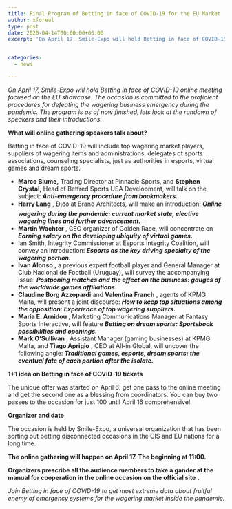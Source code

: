 ```yaml
---
title: Final Program of Betting in face of COVID-19 for the EU Market
author: xforeal 
type: post
date: 2020-04-14T00:00:00+00:00
excerpt: 'On April 17, Smile-Expo will hold Betting in face of COVID-19 online gathering focused on the EU market '


categories:
  - news

---
```

_On April 17, Smile-Expo will hold_ _Betting in face of COVID-19_  _online meeting focused on the EU showcase. The occasion is committed to the proficient procedures for defeating the wagering business emergency during the pandemic. The program is as of now finished, lets look at the rundown of speakers and their introductions._ 

**What will online gathering speakers talk about?** 

Betting in face of COVID-19 will include top wagering market players, suppliers of wagering items and administrations, delegates of sports associations, counseling specialists, just as authorities in esports, virtual games and dream sports. 

  * **Marco Blume,** Trading Director at Pinnacle Sports, and **Stephen Crystal,** Head of Betfred Sports USA Development, will talk on the subject: **_Anti-emergency procedure from bookmakers._** 
  * **Harry Lang** , Ð¡ðð at Brand Architects, will make an introduction: **_Online wagering during the pandemic: current market state, elective wagering lines and further advancement._** 
  * **Martin Wachter** , CEO organizer of Golden Race, will concentrate on **_Earning salary on the developing ubiquity of virtual games._** 
  * Ian Smith, Integrity Commissioner at Esports Integrity Coalition, will convey an introduction: **_Esports as the key driving specialty of the wagering portion._** 
  * **Ivan Alonso** , a previous expert football player and General Manager at Club Nacional de Football (Uruguay), will survey the accompanying issue: **_Postponing matches and the effect on the business: gauges of the worldwide games affiliations._** 
  * **Claudine Borg Azzopardi** and **Valentina Franch** , agents of KPMG Malta, will present a joint discourse: **_How to keep top situations among the opposition: Experience of top wagering suppliers._** 
  * **Maria E. Arnidou** , Marketing Communications Manager at Fantasy Sports Interactive, will feature **_Betting on dream sports: Sportsbook possibilities and openings._** 
  * **Mark O&#8217;Sullivan** , Assistant Manager (gaming businesses) at KPMG Malta, and **Tiago Aprigio** , CEO at All-in Global, will uncover the following angle: **_Traditional games, esports, dream sports: the eventual fate of each portion after the isolate._** 

**1+1 idea on Betting in face of COVID-19 tickets** 

The unique offer was started on April 6: get one pass to the online meeting and get the second one as a blessing from coordinators. You can buy two passes to the occasion for just 100 until April 16 comprehensive! 

**Organizer and date** 

The occasion is held by Smile-Expo, a universal organization that has been sorting out betting disconnected occasions in the CIS and EU nations for a long time. 

**The online gathering will happen on April 17. The beginning at 11:00.** 

**Organizers prescribe all the audience members to take a gander at the manual for cooperation in the online occasion** **on the official site** **.** 

_Join Betting in face of COVID-19 to get most extreme data about fruitful enemy of emergency systems for the wagering market inside the pandemic._